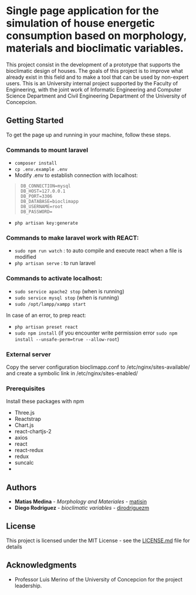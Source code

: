 # Single page application for the simulation of house energetic consumption based on morphology, materials and bioclimatic variables. 

This project consist in the development of a prototype that supports the bioclimatic design of houses. The goals of this project is to improve what already exist in this field and to make a tool that can be used by non-expert users. This is an University internal project supported by the Faculty of Engineering, with the joint work of Informatic Engineering and Computer Science Department and Civil Engineering Department of the University of Concepcion.


## Getting Started

To get the page up and running in your machine, follow these steps.

### Commands to mount laravel
 - `composer install`
 - `cp .env.example .env`
 -  Modify .env to establish connection with localhost:
	

>     DB_CONNECTION=mysql
>     DB_HOST=127.0.0.1
>     DB_PORT=3306
>     DB_DATABASE=bioclimapp
>     DB_USERNAME=root
>     DB_PASSWORD=

 - `php artisan key:generate`

### Commands to make laravel work with REACT:
  - `sudo npm run watch` : to auto compile and execute react when a file is modified
  - `php artisan serve` : to run laravel

### Commands to activate localhost:
 -  `sudo service apache2 stop` (when is running)
 -  `sudo service mysql stop` (when is running)
 -  `sudo /opt/lampp/xampp start`

In case of an error, to prep react:
  - `php artisan preset react`
  - `sudo npm install`   (if you encounter write permission error 
   `sudo npm install --unsafe-perm=true --allow-root`)
   
### External server

Copy the server configuration bioclimapp.conf to /etc/nginx/sites-available/ and create a symbolic link in /etc/nginx/sites-enabled/

### Prerequisites

Install these packages with npm

<ul>
	<li>Three.js</li>
	<li>Reactstrap</li>
	<li>Chart.js</li>
	<li>react-chartjs-2</li>
	<li>axios</li>
	<li>react</li>
	<li>react-redux</li>
	<li>redux</li>
	<li>suncalc<li>
</ul>

## Authors

* **Matías Medina** - *Morphology and Materiales* - [matisin](https://github.com/matisin)
* **Diego Rodriguez** - *bioclimatic variables* - [dirodriguezm](https://github.com/dirodriguezm)

## License

This project is licensed under the MIT License - see the [LICENSE.md](LICENSE.md) file for details

## Acknowledgments

* Professor Luis Merino of the University of Concepcion for the project leadership.
	
